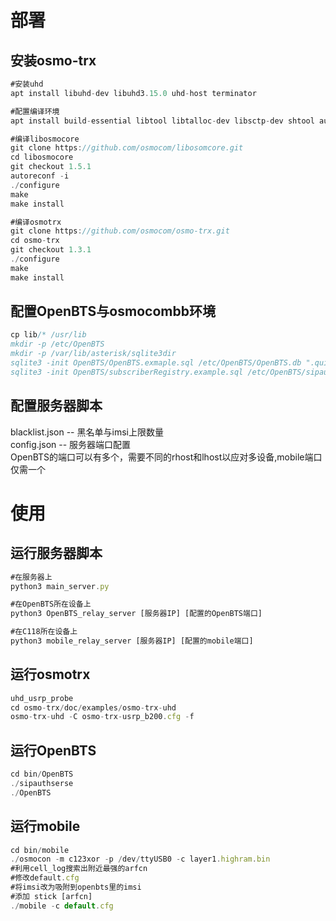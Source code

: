 # 部署
## 安装osmo-trx
```javascript
#安装uhd
apt install libuhd-dev libuhd3.15.0 uhd-host terminator

#配置编译环境
apt install build-essential libtool libtalloc-dev libsctp-dev shtool autoconf automake git-core gcc make pkg-config gnutls-dev libusb-1.0-0-dev sqlite3 libpcsclite-dev libnml-dev

#编译libosmocore
git clone https://github.com/osmocom/libosomcore.git
cd libosmocore
git checkout 1.5.1
autoreconf -i
./configure
make
make install

#编译osmotrx
git clone https://github.com/osmocom/osmo-trx.git
cd osmo-trx
git checkout 1.3.1
./configure
make
make install
```
## 配置OpenBTS与osmocombb环境
```javascript
cp lib/* /usr/lib
mkdir -p /etc/OpenBTS
mkdir -p /var/lib/asterisk/sqlite3dir
sqlite3 -init OpenBTS/OpenBTS.exmaple.sql /etc/OpenBTS/OpenBTS.db ".quit"
sqlite3 -init OpenBTS/subscriberRegistry.example.sql /etc/OpenBTS/sipauthserve.db ".quit"
```
## 配置服务器脚本
blacklist.json       --      黑名单与imsi上限数量  
config.json          --      服务器端口配置  
OpenBTS的端口可以有多个，需要不同的rhost和lhost以应对多设备,mobile端口仅需一个

# 使用
## 运行服务器脚本
```javascript
#在服务器上
python3 main_server.py

#在OpenBTS所在设备上
python3 OpenBTS_relay_server [服务器IP] [配置的OpenBTS端口]

#在C118所在设备上
python3 mobile_relay_server [服务器IP] [配置的mobile端口]
```
## 运行osmotrx
```javascript
uhd_usrp_probe
cd osmo-trx/doc/examples/osmo-trx-uhd
osmo-trx-uhd -C osmo-trx-usrp_b200.cfg -f
```
## 运行OpenBTS
```javascript
cd bin/OpenBTS
./sipauthserse
./OpenBTS
```
## 运行mobile
```javascript
cd bin/mobile
./osmocon -m c123xor -p /dev/ttyUSB0 -c layer1.highram.bin
#利用cell_log搜索出附近最强的arfcn
#修改default.cfg
#将imsi改为吸附到openbts里的imsi
#添加 stick [arfcn]
./mobile -c default.cfg
```







```
